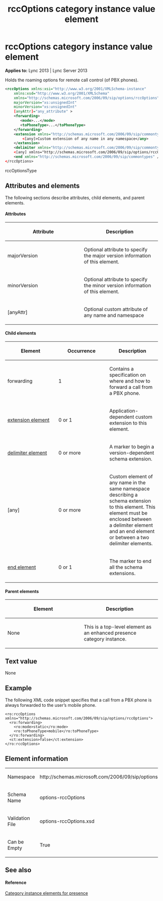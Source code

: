 ﻿---
title: rccOptions category instance value element
TOCTitle: rccOptions category instance value element
ms:assetid: d76e8ffc-4829-4d79-8640-477d3febb6a5
ms:mtpsurl: https://msdn.microsoft.com/en-us/library/Dn454783(v=office.15)
ms:contentKeyID: 57093668
ms.date: 07/24/2014
mtps_version: v=office.15
dev_langs:
- xml
---

# rccOptions category instance value element


**Applies to:** Lync 2013 | Lync Server 2013

Holds the roaming options for remote call control (of PBX phones).

``` xml
<rccOptions xmlns:xsi="http://www.w3.org/2001/XMLSchema-instance" 
    xmlns:xsd="http://www.w3.org/2001/XMLSchema"
    xmlns="http://schemas.microsoft.com/2006/09/sip/options/rccOptions"
    majorVersion="xs:unsignedInt"
    minorVersion="xs:unsignedInt"
    [anyAttr]="any_attribute" >
    <forwarding>
       <mode>...</mode>
       <toPhoneType>...</toPhoneType>
    </forwarding>
    <extension xmlns="http://schemas.microsoft.com/2006/09/sip/commontypes">
        <[any]>Custom extension of any name in any namespace</any>
    </extension>
    <delimiter xmlns="http://schemas.microsoft.com/2006/09/sip/commontypes" />
    <[any] xmlns="http://schemas.microsoft.com/2006/09/sip/options/rccOptions">A schema extension to the parent element</any>
    <end xmlns="http://schemas.microsoft.com/2006/09/sip/commontypes" />
</rccOptions>
```

rccOptionsType

## Attributes and elements

The following sections describe attributes, child elements, and parent elements.

#### Attributes

<table>
<colgroup>
<col style="width: 50%" />
<col style="width: 50%" />
</colgroup>
<thead>
<tr class="header">
<th><p>Attribute</p></th>
<th><p>Description</p></th>
</tr>
</thead>
<tbody>
<tr class="odd">
<td><p>majorVersion</p></td>
<td><p>Optional attribute to specify the major version information of this element.</p></td>
</tr>
<tr class="even">
<td><p>minorVersion</p></td>
<td><p>Optional attribute to specify the minor version information of this element.</p></td>
</tr>
<tr class="odd">
<td><p>[anyAttr]</p></td>
<td><p>Optional custom attribute of any name and namespace</p></td>
</tr>
</tbody>
</table>


#### Child elements

<table>
<colgroup>
<col style="width: 33%" />
<col style="width: 33%" />
<col style="width: 33%" />
</colgroup>
<thead>
<tr class="header">
<th><p>Element</p></th>
<th><p>Occurrence</p></th>
<th><p>Description</p></th>
</tr>
</thead>
<tbody>
<tr class="odd">
<td><p>forwarding</p></td>
<td><p>1</p></td>
<td><p>Contains a specification on where and how to forward a call from a PBX phone.</p></td>
</tr>
<tr class="even">
<td><p><a href="extension-element.md">extension element</a></p></td>
<td><p>0 or 1</p></td>
<td><p>Application-dependent custom extension to this element.</p></td>
</tr>
<tr class="odd">
<td><p><a href="delimiter-element.md">delimiter element</a></p></td>
<td><p>0 or more</p></td>
<td><p>A marker to begin a version-dependent schema extension.</p></td>
</tr>
<tr class="even">
<td><p>[any]</p></td>
<td><p>0 or more</p></td>
<td><p>Custom element of any name in the same namespace describing a schema extension to this element. This element must be enclosed between a delimiter element and an end element or between a two delimiter elements.</p></td>
</tr>
<tr class="odd">
<td><p><a href="end-element.md">end element</a></p></td>
<td><p>0 or 1</p></td>
<td><p>The marker to end all the schema extensions.</p></td>
</tr>
</tbody>
</table>


#### Parent elements

<table>
<colgroup>
<col style="width: 50%" />
<col style="width: 50%" />
</colgroup>
<thead>
<tr class="header">
<th><p>Element</p></th>
<th><p>Description</p></th>
</tr>
</thead>
<tbody>
<tr class="odd">
<td><p>None</p></td>
<td><p>This is a top-level element as an enhanced presence category instance.</p></td>
</tr>
</tbody>
</table>


## Text value

None

## Example

The following XML code snippet specifies that a call from a PBX phone is always forwarded to the user’s mobile phone.

    <ro:rccOptions xmlns="http://schemas.microsoft.com/2006/09/sip/options/rccOptions">
      <ro:forwarding>
        <ro:mode>static</ro:mode>
        <ro:toPhoneType>mobile</ro:toPhoneType>
      </ro:forwarding>
      <ct:extension>false</ct:extension>
    </ro:rccOptions>

## Element information

<table>
<colgroup>
<col style="width: 50%" />
<col style="width: 50%" />
</colgroup>
<tbody>
<tr class="odd">
<td><p>Namespace</p></td>
<td><p>http://schemas.microsoft.com/2006/09/sip/options/rccOptions</p></td>
</tr>
<tr class="even">
<td><p>Schema Name</p></td>
<td><p>options-rccOptions</p></td>
</tr>
<tr class="odd">
<td><p>Validation File</p></td>
<td><p>options-rccOptions.xsd</p></td>
</tr>
<tr class="even">
<td><p>Can be Empty</p></td>
<td><p>True</p></td>
</tr>
</tbody>
</table>


## See also

#### Reference

[Category instance elements for presence](category-instance-elements-for-presence.md)

